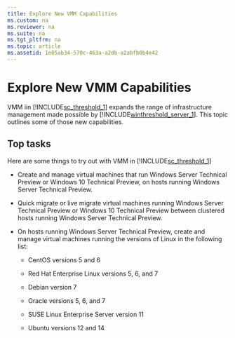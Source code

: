 ```yaml
---
title: Explore New VMM Capabilities
ms.custom: na
ms.reviewer: na
ms.suite: na
ms.tgt_pltfrm: na
ms.topic: article
ms.assetid: 1e05ab34-570c-463a-a2db-a2abfb0b4e42
---
```

# Explore New VMM Capabilities
VMM iin [!INCLUDE[sc_threshold_1](../Token/sc_threshold_1_md.md)] expands the range of infrastructure management made possible by [!INCLUDE[winthreshold_server_1](../Token/winthreshold_server_1_md.md)]. This topic outlines some of those new capabilities.

## Top tasks
Here are some things to try out with VMM in [!INCLUDE[sc_threshold_1](../Token/sc_threshold_1_md.md)]

-   Create and manage virtual machines that run Windows Server Technical Preview or Windows 10 Technical Preview, on hosts running Windows Server Technical Preview.

-   Quick migrate or live migrate virtual machines running Windows Server Technical Preview or Windows 10 Technical Preview between clustered hosts running Windows Server Technical Preview.

-   On hosts running Windows Server Technical Preview, create and manage virtual machines running the versions of Linux in the following list:

    -   CentOS versions 5 and 6

    -   Red Hat Enterprise Linux versions 5, 6, and 7

    -   Debian version 7

    -   Oracle versions 5, 6, and 7

    -   SUSE Linux Enterprise Server version 11

    -   Ubuntu versions 12 and 14

